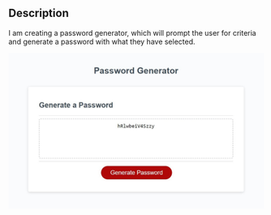 ## Description

I am creating a password generator, which will prompt the user for criteria and generate a password with what they have selected.

![Password Website Screenshot](/images/generatepassword.jpg)

